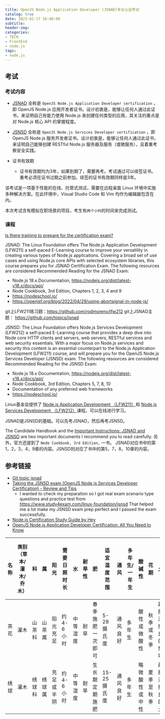 ```yaml
---
title: OpenJS Node.js Application Developer (JSNAD)专业认证考试
catalog: true
date: 2023-02-17 16:40:09
subtitle:
header-img:
categories:
- TECH
- FrontEnd
- node.js
tags:
- node.js
---
```


## 考试

### 考试内容

- [JSNAD](https://training.linuxfoundation.org/certification/jsnad/)
全称是 `OpenJS Node.js Application Developer certification` ，即 OpenJS Node.js 应用开发者证书。设计初衷是，能够让任何人通过此证书，来证明自己有能力使用 Node.js 来创建任何类型的应用，其关注的重点是对 Node.js 核心 API 的掌握程度。

- [JSNSD](https://training.linuxfoundation.org/certification/jsnsd/)
全称是 `OpenJS Node.js Services Developer certification` ，即 OpenJS Node.js 服务开发者证书。设计初衷是，能够让任何人通过此证书，来证明自己能够创建 RESTful Node.js 服务器及服务（或微服务），且着重考察安全实践。

- 证书有效期
  - 证书有效期均为3年，如果到期了，需要再考。考试通过可以续签证书。重考必须在证书过期之前参加。续签的证书有效期同样是3年。

该考试是一项基于性能的在线、托管式测试，需要在远程桌面 Linux 环境中实施多种解决方案。在此环境中，Visual Studio Code 和 Vim 均作为编辑器包含在内。

本次考试含有模拟在职场景的项目，考生有`两个小时`的时间来完成测试。

### 课程

[Is there training to prepare for the certification exam?](https://docs.linuxfoundation.org/tc-docs/certification/faq-openjs#is-there-training-to-prepare-for-the-certification-exam)

JSNAD:
The Linux Foundation offers The Node.js Application Development (LFW211) a self-paced E-Learning course to improve your versatility in creating various types of Node.js applications. Covering a broad set of use cases and using Node.js core APIs with selected ecosystem libraries, this course prepares you for JSNAD Certification Exam.
The following resources are considered Recommended Reading  for the JSNAD Exam:

- Node.js 18.x.Documentation, https://nodejs.org/dist/latest-v18.x/docs/api/
- Node Cookbook, 3rd Edition, Chapters 1, 2, 3, 4 and 9 
- https://nodeschool.io/
- https://openjsf.org/blog/2022/04/29/using-abortsignal-in-node-js/

git上LFW211练习题：https://github.com/rodmoreno/lfw212
git上JSNAD主题： https://github.com/topics/jsnad

JSNSD:
The Linux Foundation offers Node.js Services Development (LFW212) a self-paced E-Learning course that provides a deep dive into Node core HTTP clients and servers, web servers, RESTful services and web security essentials. 
With a major focus on Node.js services and security this content is an essential counterpart to the Node.js Application Development (LFW211) course, and will prepare you for the OpenJS Node.js Services Developer (JSNSD) exam.
The following resources are considered Recommended Reading for the JSNSD Exam:
- Node.js 18.x Documentation,  https://nodejs.org/dist/latest-v18.x/docs/api/
- Node Cookbook, 3rd Edition, Chapters 5, 7, 8, 10
- Documentation of any preferred web frameworks
- https://nodeschool.io/ 

Linux基金会提供了 [Node.js Application Development （LFW211）](https://training.linuxfoundation.org/training/nodejs-application-development-lfw211/)和 [Node.js Services Development （LFW212）](https://training.linuxfoundation.org/training/node-js-services-development-lfw212/)课程。可以在线进行学习。

JSNAD是JSNSD的基础。可以先考JSNAD，然后再考JSNSD。

The Candidate Handbook and the [Important Instructions: JSNAD and JSNSD](https://docs.linuxfoundation.org/tc-docs/certification/instructions-openjs) are two important documents I recommend you to read carefully.
另外，官方还提到了 `Node Cookbook, 3rd Edition,` 一书。 JSNAD对应书中的第1，2，3，4，9章的内容。JSNSD则对应了书中的第5，7，8，10章的内容。


## 参考链接

- [Git topic jsnad](https://github.com/topics/jsnad)
- [Taking the JSNSD exam (OpenJS Node.js Services Developer Certification) - Review and Tips](https://abba.dev/blog/jsnsd-exam)
  - I wanted to check my preparation so I got real exam scenario type questions and practice test from https://www.study4exam.com/linux-foundation/jsnsd That helped me a lot make my JSNSD exam prep perfect and I passed the exam successfully.
- [Node.js Certification Study Guide by Hey](https://www.nodecertification.com/)
- [OpenJS Node.js Application Developer Certification: All You Need to Know](https://javascript.plainenglish.io/taking-the-openjs-node-js-application-developer-certification-4081681bdfc4)


| 名称 | 类别（草本/灌木/乔木） | 科 | 属 | 阳光 | 需要日照时长 | 水 | 耐旱性 | 肥 | 适宜温度范围 | 通风 | 多年生/一年生 | 酸碱性 | 花期 | 土壤 | 种植时间 | 播种/扦插 | 换盆 | 气味 | 病虫害 | 修剪时间和方法 | 适宜阳台/露天/地栽 |
| --- | --- | --- | --- | --- | --- | --- | --- | --- | --- | --- | --- | --- | --- | --- | --- | --- | --- | --- | --- | --- | --
| 茶花 | 灌木 | 山茶科 | 山茶属 | 阳光充足 | 约4-6小时 | 中等湿度 | 耐旱 | 春季施肥一次即可 | 5-28摄氏度 | 通风良好 | 多年生 | 酸性或微酸性 | 秋季或冬季 | 疏松肥沃、排水良好的酸性土壤 | 春季或秋季 | 插枝繁殖或嫁接 | 大盆不用换盆 | 芳香 | 叶螨、白粉虱、红蜘蛛 | 花落之后 | 阳台或露天 |
| 绣球 | 灌木 | 绣球科 | 绣球属 | 充足或半阴 | 约4-6小时 | 中等湿度 | 耐旱 | 生长期定期施肥 | 15-25摄氏度 | 通风良好 | 多年生 | 略微酸性或中性 | 夏季至秋季 | 疏松肥沃、排水良好的壤土 | 春季或秋季 | 插枝繁殖或扦插 | 2-3年换盆一次 | 芳香 | 霜霉病、白粉虱、蚜虫 | 花落之后 | 阳台或露天 |